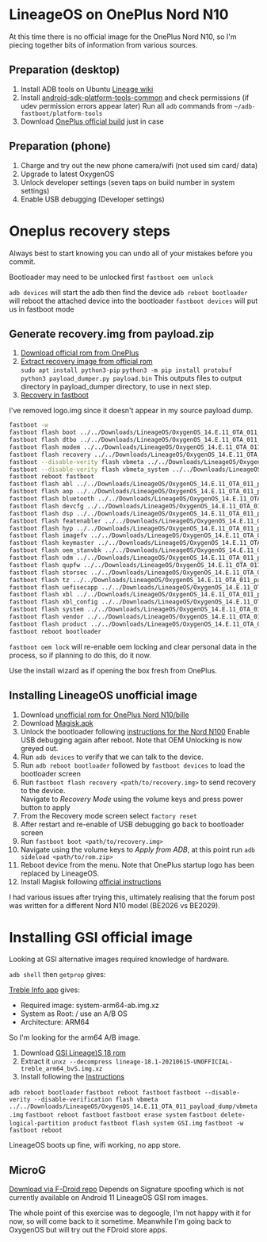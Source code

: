 # LineageOS on OnePlus Nord N10

At this time there is no official image for the OnePlus Nord N10, so I'm piecing together bits of information from various sources.

## Preparation (desktop)

1. Install ADB tools on Ubuntu [Lineage wiki](https://wiki.lineageos.org/adb_fastboot_guide.html#installing-adb-and-fastboot)
1. Install [android-sdk-platform-tools-common](https://developer.android.com/studio/run/device) and check permissions (if udev permission errors appear later)
   Run all `adb` commands from `~/adb-fastboot/platform-tools`
1. Download [OnePlus official build](https://www.oneplus.com/uk/support/softwareupgrade/details?code=PM1605857280263) just in case

## Preparation (phone)

1. Charge and try out the new phone camera/wifi (not used sim card/ data)
1. Upgrade to latest OxygenOS
1. Unlock developer settings (seven taps on build number in system settings)
1. Enable USB debugging (Developer settings)

# Oneplus recovery steps

Always best to start knowing you can undo all of your mistakes before you commit.

Bootloader may need to be unlocked first `fastboot oem unlock`

`adb devices` will start the adb then find the device
`adb reboot bootloader` will reboot the attached device into the bootloader
`fastboot devices` will put us in fastboot mode

## Generate recovery.img from payload.zip

1. [Download official rom from OnePlus](https://www.oneplus.com/uk/support/softwareupgrade/details?code=PM1605857280263)
1. [Extract recovery image from official rom](https://www.droidwin.com/extract-stock-recovery-oneplus-oxygenos-stock-rom/)  
   `sudo apt install python3-pip`
   `python3 -m pip install protobuf`
   `python3 payload_dumper.py payload.bin`
   This outputs files to output directory in payload_dumper directory, to use in next step.
1. [Recovery in fastboot](https://www.droidwin.com/restore-oneplus-nord-stock-fastboot-commands/)

I've removed logo.img since it doesn't appear in my source payload dump.

```bash
fastboot -w
fastboot flash boot ../../Downloads/LineageOS/OxygenOS_14.E.11_OTA_011_payload_dump/boot.img
fastboot flash dtbo ../../Downloads/LineageOS/OxygenOS_14.E.11_OTA_011_payload_dump/dtbo.img
fastboot flash modem ../../Downloads/LineageOS/OxygenOS_14.E.11_OTA_011_payload_dump/modem.img
fastboot flash recovery ../../Downloads/LineageOS/OxygenOS_14.E.11_OTA_011_payload_dump/recovery.img
fastboot --disable-verity flash vbmeta ../../Downloads/LineageOS/OxygenOS_14.E.11_OTA_011_payload_dump/vbmeta.img
fastboot --disable-verity flash vbmeta_system ../../Downloads/LineageOS/OxygenOS_14.E.11_OTA_011_payload_dump/vbmeta_system.img
fastboot reboot fastboot
fastboot flash abl ../../Downloads/LineageOS/OxygenOS_14.E.11_OTA_011_payload_dump/abl.img
fastboot flash aop ../../Downloads/LineageOS/OxygenOS_14.E.11_OTA_011_payload_dump/aop.img
fastboot flash bluetooth ../../Downloads/LineageOS/OxygenOS_14.E.11_OTA_011_payload_dump/bluetooth.img
fastboot flash devcfg ../../Downloads/LineageOS/OxygenOS_14.E.11_OTA_011_payload_dump/devcfg.img
fastboot flash dsp ../../Downloads/LineageOS/OxygenOS_14.E.11_OTA_011_payload_dump/dsp.img
fastboot flash featenabler ../../Downloads/LineageOS/OxygenOS_14.E.11_OTA_011_payload_dump/featenabler.img
fastboot flash hyp ../../Downloads/LineageOS/OxygenOS_14.E.11_OTA_011_payload_dump/hyp.img
fastboot flash imagefv ../../Downloads/LineageOS/OxygenOS_14.E.11_OTA_011_payload_dump/imagefv.img
fastboot flash keymaster ../../Downloads/LineageOS/OxygenOS_14.E.11_OTA_011_payload_dump/keymaster.img
fastboot flash oem_stanvbk ../../Downloads/LineageOS/OxygenOS_14.E.11_OTA_011_payload_dump/oem_stanvbk.img
fastboot flash odm ../../Downloads/LineageOS/OxygenOS_14.E.11_OTA_011_payload_dump/odm.img
fastboot flash qupfw ../../Downloads/LineageOS/OxygenOS_14.E.11_OTA_011_payload_dump/qupfw.img
fastboot flash storsec ../../Downloads/LineageOS/OxygenOS_14.E.11_OTA_011_payload_dump/storsec.img
fastboot flash tz ../../Downloads/LineageOS/OxygenOS_14.E.11_OTA_011_payload_dump/tz.img
fastboot flash uefisecapp ../../Downloads/LineageOS/OxygenOS_14.E.11_OTA_011_payload_dump/uefisecapp.img
fastboot flash xbl ../../Downloads/LineageOS/OxygenOS_14.E.11_OTA_011_payload_dump/xbl.img
fastboot flash xbl_config ../../Downloads/LineageOS/OxygenOS_14.E.11_OTA_011_payload_dump/xbl_config.img
fastboot flash system ../../Downloads/LineageOS/OxygenOS_14.E.11_OTA_011_payload_dump/system.img
fastboot flash vendor ../../Downloads/LineageOS/OxygenOS_14.E.11_OTA_011_payload_dump/vendor.img
fastboot flash product ../../Downloads/LineageOS/OxygenOS_14.E.11_OTA_011_payload_dump/product.img
fastboot reboot bootloader
```

`fastboot oem lock` will re-enable oem locking and clear personal data in the process, so if planning to do this, do it now.

Use the install wizard as if opening the box fresh from OnePlus.

## Installing LineageOS unofficial image

1. Download [unofficial rom for OnePlus Nord N10/bille](https://forum.xda-developers.com/t/rom-unofficial-lineageos-18-1-oneplus-nord-n10-billie.4255655/)
1. Download [Magisk.apk](https://github.com/topjohnwu/Magisk/releases)
1. Unlock the bootloader following [instructions for the Nord N100](https://wiki.lineageos.org/devices/avicii/install)
   Enable USB debugging again after reboot. Note that OEM Unlocking is now greyed out.
1. Run `adb devices` to verify that we can talk to the device.
1. Run `adb reboot bootloader` followed by `fastboot devices` to load the bootloader screen
1. Run `fastboot flash recovery <path/to/recovery.img>` to send recovery to the device.  
   Navigate to _Recovery Mode_ using the volume keys and press power button to apply
1. From the Recovery mode screen select `factory reset`
1. After restart and re-enable of USB debugging go back to bootloader screen
1. Run `fastboot boot <path/to/recovery.img>`
1. Navigate using the volume keys to _Apply from ADB_, at this point run `adb sideload <path/to/rom.zip>`
1. Reboot device from the menu. Note that OnePlus startup logo has been replaced by LineageOS.
1. Install Magisk following [official instructions](https://topjohnwu.github.io/Magisk/install.html)

I had various issues after trying this, ultimately realising that the forum post was written for a different Nord N10 model (BE2026 vs BE2029).

# Installing GSI official image

Looking at GSI alternative images required knowledge of hardware.

`adb shell` then `getprop` gives:

[ro.vendor.product.cpu.abilist]: [arm64-v8a,armeabi-v7a,armeabi]
[ro.vendor.product.cpu.abilist32]: [armeabi-v7a,armeabi]
[ro.vendor.product.cpu.abilist64]: [arm64-v8a]

[Treble Info app](https://github.com/penn5/TrebleCheck) gives:

- Required image: system-arm64-ab.img.xz
- System as Root: / use an A/B OS
- Architecture: ARM64

So I'm looking for the arm64 A/B image.

1. Download [GSI Lineage)S 18 rom](https://forum.xda-developers.com/t/gsi-11-lineageos-18-x-gsi-all-archs.4205461/)
1. Extract it `unxz --decompress lineage-18.1-20210615-UNOFFICIAL-treble_arm64_bvS.img.xz`
1. Install following the [Instructions](https://forum.xda-developers.com/t/flashing-gsi-roms-onto-your-nord-n10-5g.4294113/)

`adb reboot bootloader`
`fastboot reboot fastboot`
`fastboot --disable-verity --disable-verification flash vbmeta ../../Downloads/LineageOS/OxygenOS_14.E.11_OTA_011_payload_dump/vbmeta.img`
`fastboot reboot fastboot`
`fastboot erase system`
`fastboot delete-logical-partition product`
`fastboot flash system GSI.img`
`fastboot -w`
`fastboot reboot`

LineageOS boots up fine, wifi working, no app store.

## MicroG

[Download via F-Droid repo](https://microg.org/download.html)
Depends on Signature spoofing which is not currently available on Android 11 LineageOS GSI rom images.

The whole point of this exercise was to degoogle, I'm not happy with it for now, so will come back to it sometime.
Meanwhile I'm going back to OxygenOS but will try out the FDroid store apps.
